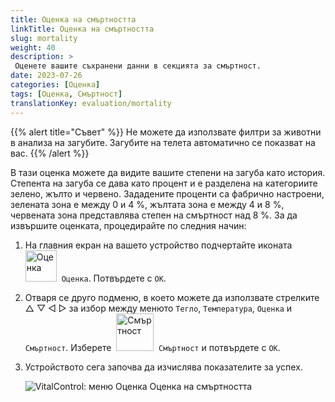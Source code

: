 ```yaml
---
title: Оценка на смъртността
linkTitle: Оценка на смъртността
slug: mortality
weight: 40
description: >
 Оценете вашите съхранени данни в секцията за смъртност.
date: 2023-07-26
categories: [Оценка]
tags: [Оценка, Смъртност]
translationKey: evaluation/mortality
---
```

{{% alert title="Съвет" %}}
Не можете да използвате филтри за животни в анализа на загубите. Загубите на телета автоматично се показват на вас.
{{% /alert %}}

В тази оценка можете да видите вашите степени на загуба като история. Степента на загуба се дава като процент и е разделена на категориите зелено, жълто и червено. Зададените проценти са фабрично настроени, зелената зона е между 0 и 4 %, жълтата зона е между 4 и 8 %, червената зона представлява степен на смъртност над 8 %.
За да извършите оценката, процедирайте по следния начин:

1. На главния екран на вашето устройство подчертайте иконата &nbsp;<img src="/icons/main/evaluation.svg" width="50" align="bottom" alt="Оценка" />&nbsp; `Оценка`. Потвърдете с `OK`.

2. Отваря се друго подменю, в което можете да използвате стрелките △ ▽ ◁ ▷ за избор между менюто `Тегло`, `Температура`, `Оценка` и `Смъртност`. Изберете &nbsp;<img src="/icons/evaluation/calflosses.svg" width="60" align="bottom" alt="Смъртност" />&nbsp; `Смъртност` и потвърдете с `OK`.

3. Устройството сега започва да изчислява показателите за успех.

   ![VitalControl: меню Оценка Оценка на смъртността](../images/mortality.png "Оценка на смъртността")

